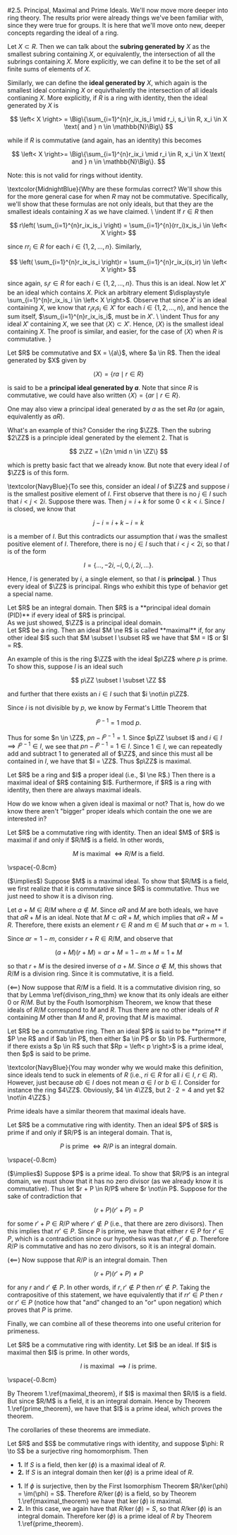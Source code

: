 <style>
.md-content {
    max-width: 80em;
}
</style>
#2.5. Principal, Maximal and Prime Ideals.
We'll now move more deeper into ring theory. The results
prior were already things we've been familiar with, since they
were true for groups. It is here that we'll move onto new,
deeper concepts regarding the ideal of a ring. 

Let $X \subset R$. Then we can talk about the **subring
generated by** $X$ as the smallest subring containing $X$, or
equivalently, the intersection of all the subrings containing
$X$. More explicitly, we can define it to be the set of all
finite sums of elements of $X$. 

Similarly, we can define the **ideal generated by**
$X$, which again is the smallest ideal containing $X$ or
equivthalently the intersection of all ideals contianing $X$. 
More explicitly, if $R$ is a ring with identity, then the ideal
generated by $X$ is 

$$
\left< X \right> = \Big\{\sum_{i=1}^{n}r_ix_is_i \mid r_i, s_i \in R, x_i \in X \text{ and } n \in \mathbb{N}\Big\}
$$

while if $R$ is commutative (and again, has an identity) this becomes 

$$
\left< X \right>= \Big\{\sum_{i=1}^{n}r_ix_i \mid r_i \in R, x_i \in X \text{ and } n \in \mathbb{N}\Big\}.
$$

Note: this is not valid for rings without identity. 

\textcolor{MidnightBlue}{Why are these formulas correct? We'll
show this for the more general case for when $R$ may not be
commutative. Specifically, we'll show that these formulas are
not only ideals, but that they are the smallest ideals
containing $X$ as we have claimed. 
\\
\indent If $r \in R$ then 

$$
r\left( \sum_{i=1}^{n}r_ix_is_i \right) = \sum_{i=1}^{n}(rr_i)x_is_i \in \left< X \right> 
$$

since $rr_i \in R$ for each $i \in \{1, 2, \dots, n\}$.
Similarly, 

$$
\left( \sum_{i=1}^{n}r_ix_is_i \right)r = \sum_{i=1}^{n}r_ix_i(s_ir) \in \left< X \right> 
$$

since again, $s_ir \in R$ for each $i \in \{1, 2, \dots, n\}$.
Thus this is an ideal. Now let $X'$ be an ideal which contains
$X$. Pick an arbitrary element $\displaystyle \sum_{i=1}^{n}r_ix_is_i \in
\left< X \right>$. Observe that since $X'$ is an ideal
containing $X$, we know that $r_ix_is_i \in X'$ for each $i
\in \{1, 2, \dots, n\}$, and hence the sum itself,
$\sum_{i=1}^{n}r_ix_is_i$, must be in $X'$. 
\\
\indent Thus for any ideal $X'$ containing $X$, we see that $\left< X
\right> \subset X'$. Hence, $\left< X \right>$ is the smallest
ideal containing $X$. The proof is similar, and easier, for
the case of $\left< X \right>$ when $R$ is commutative.
}


<span style="display:block" class="definition">
Let $R$ be commutative and $X = \{a\}$, where $a \in R$.
Then the ideal generated by $X$ given by 

$$
\left< X \right> = \{ra \mid r \in R\}
$$

is said to be a **principal ideal generated by $a$**.
Note that since $R$ is commutative, we could have also
written $\left< X \right> = \{ar \mid r \in R\}$.

One may also view a principal ideal generated by $a$ as
the set $Ra$ (or again, equivalently as $aR$).
</span>

What's an example of this? Consider the ring $\ZZ$. Then the
subring $2\ZZ$ is a principle ideal generated by the element
2. That is 

$$
2\ZZ = \{2n \mid n \in \ZZ\}
$$

which is pretty basic fact that we already know. But note that
every ideal $I$ of $\ZZ$ is of this form. 

\textcolor{NavyBlue}{To see this, consider an ideal $I$ of
$\ZZ$ and suppose $i$ is the smallest positive element of $I$.
First observe that there is no $j \in I$ such that $i < j <
2i$. Suppose there was. Then $j = i + k$ for some $0 < k < i$.
Since $I$ is closed, we know that 

$$
j - i = i + k - i = k   
$$

is a member of $I$. But this contradicts our assumption that
$i$ was the smallest positive element of $I$. Therefore, there
is no $j \in I$ such that $i < j < 2i$, so that $I$ is of the
form 

$$
I = \{\dots, -2i, -i, 0, i, 2i, \dots\}.
$$

Hence, $I$ is generated by $i$, a single element, so that $I$
is **principal**.
}
Thus every ideal of $\ZZ$ is principal. Rings who exhibit this
type of behavior get a special name.  


<span style="display:block" class="definition">
Let $R$ be an integral domain. Then $R$ is a
**principal ideal domain (PID)** if every ideal of
$R$ is principal.
</span>
As we just showed, $\ZZ$ is a principal ideal domain.


<span style="display:block" class="definition">
Let $R$ be a ring. Then an ideal $M \ne R$ is called
**maximal** if, for any other ideal $I$ such that $M
\subset I \subset R$ we have that $M = I$ or $I = R$. 
</span>

An example of this is the ring $\ZZ$ with the ideal $p\ZZ$
where $p$ is prime. To show this, suppose $I$ is an ideal such

$$
p\ZZ \subset I \subset \ZZ
$$

and further that there exists an $i \in I$ such that $i
\not\in p\ZZ$. 

Since $i$ is not divisible by $p$, we know by Fermat's Little
Theorem that 

$$ 
i^{p-1} = 1 \mbox{ mod }p.
$$

Thus for some $n \in \ZZ$, $pn - i^{p-1} = 1.$ Since $p\ZZ \subset
I$ and $i \in I \implies i^{p-1} \in I$, we see that $pn - i^{p-1} = 1 \in I$. Since $1 \in
I$, we can repeatedly add and subtract $1$ to generated all of
$\ZZ$, and since this must all be contained in $I$, we have that $I = \ZZ$. Thus $p\ZZ$ is maximal.


<span style="display:block" class="theorem">
Let $R$ be a ring and $I$ a proper ideal (i.e., $I \ne
R$.) Then there is a maximal ideal of $R$ containing $I$.
Furthermore, if $R$ is a ring with identity, then there
are always maximal ideals.
</span>

How do we know when a given ideal is maximal or not? That is,
how do we know there aren't "bigger" proper ideals which
contain the one we are interested in?

<span style="display:block" class="theorem">
Let $R$ be a commutative ring with identity. Then an ideal
$M$ of $R$ is maximal if and only if $R/M$ is a field. In
other words, 

$$
M \text{ is maximal } \iff R/M \text{ is a field.}
$$

\vspace{-0.8cm}

</span>


<span style="display:block" class="proof">
($\implies$) Suppose $M$ is a maximal ideal. To show that $R/M$ is a
field, we first realize that it is commutative since $R$
is commutative. Thus we just need to show it is a divison
ring. 

Let $a + M \in R/M$ where $a \not\in M$. Since $aR$ and
$M$ are both ideals, we have that $aR + M$ is an ideal.
Note that $M \subset aR + M$, which implies that $aR +  M
= R$. Therefore, there exists an element $r \in R$ and $m
\in M$ such
that $ar + m = 1$. 

Since $ar = 1 - m$, consider $r + R \in R/M$, and observe
that 

$$
(a + M)(r + M) = ar + M = 1 - m + M = 1 + M
$$

so that $r + M$ is the desired inverse of $a + M$. Since
$a \not\in M$, this shows that $R/M$ is a division ring.
Since it is commutative, it is a field. 

($\impliedby$)
Now suppose that $R/M$ is a field. It is a commutative
division ring, so that by Lemma \ref{divison_ring_thm} we
know that its only ideals are either $0$ or $R/M$. But by
the Fouth Isomorphism Theorem, we know that these ideals of
$R/M$ correspond to $M$ and $R$. Thus there are no other
ideals of $R$ containing $M$ other than $M$ and $R$,
proving that $M$ is maximal. 
</span>


<span style="display:block" class="definition">
Let $R$ be a commutative ring. Then an ideal $P$ is said
to be **prime** if $P \ne R$ and if $ab \in P$, then
either $a \in P$ or $b \in P$. Furthermore, if there
exists a $p \in R$ such that $Rp = \left< p \right>$ is a
prime ideal, then $p$ is said to be prime.
</span>

\textcolor{NavyBlue}{You may wonder why we would make this definition, since ideals tend to suck in elements of
$R$ (i.e., $ri \in R$ for all $i \in I$, $r \in R$). However,
just because $ab \in I$ does not mean $a \in I$ or $b \in I$. 
Consider for instance the ring $4\ZZ$. Obviously, $4 \in
4\ZZ$, but $2\cdot2 = 4$ and yet $2 \not\in 4\ZZ$.}

Prime ideals have a similar theorem that maximal ideals have. 


<span style="display:block" class="theorem">
Let $R$ be a commutative ring with identity. Then an ideal
$P$ of $R$ is prime if and only if $R/P$ is an integeral
domain. That is, 

$$
P \text{ is prime } \iff R/P \text{ is an integral domain.}
$$

\vspace{-0.8cm}
</span>


<span style="display:block" class="proof">
($\implies$) Suppose $P$ is a prime ideal. To show that $R/P$ is an
integral domain, we must show that it has no zero divisor
(as we already know it is commutative). Thus 
let $r + P \in R/P$ where $r \not\in P$.
Suppose for the sake of contradiction that

$$
(r + P)(r' + P) = P   
$$

for some $r' + P \in R/P$ where $r' \not\in P$ (i.e.,
that there are zero divisors). Then this
implies that $rr' \in P$. Since $P$ is prime, we have that
either $r \in P$ for $r' \in P$, which is a contradiction
since our hypothesis was that $r, r' \not\in p$. Therefore
$R/P$ is commutative and has no zero divisors, so it is an
integral domain. 

($\impliedby$) Now suppose that $R/P$ is an integral
domain. Then 

$$
(r + P)(r' + P) \ne P
$$

for any $r$ and $r' \not\in P$. In other words, if $r, r'
\not\in P$ then $rr' \not\in P$. Taking the contrapositive of
this statement, we have equivalently that if $rr' \in P$
then $r$ or $r' \in P$ (notice how that "and" changed to
an "or" upon negation) which proves that $P$ is prime.
</span>

Finally, we can combine all of these theorems into one useful
criterion for primeness. 


<span style="display:block" class="theorem">
Let $R$ be a commutative ring with identity. Let $I$ be an
ideal. If $I$ is maximal then $I$ is prime. In other
words, 

$$
I \text{ is maximal } \implies I \text{ is prime.}
$$

\vspace{-0.8cm}
</span>


<span style="display:block" class="proof">
By Theorem 1.\ref{maximal_theorem}, if $I$ is maximal then
$R/I$ is a field. But since $R/M$ is a field, it is an
integral domain. Hence by Theorem 1.\ref{prime_theorem},
we have that $I$ is a prime ideal, which proves the theorem.
</span>

The corollaries of these theorems are immediate. 


<span style="display:block" class="corollary">
Let $R$ and $S$ be commutative rings with identity, and suppose 
$\phi: R \to S$ be a surjective ring homomorphism. Then 

* **1.** If $S$ is a field, then $\ker(\phi)$ is a
maximal ideal of $R$.
* **2.** If $S$ is an integral domain then
$\ker(\phi)$ is a prime ideal of $R$.

</span>


<span style="display:block" class="proof">

* **1.** If $\phi$ is surjective, then by the First
Isomorphism Theorem $R/\ker(\phi) = \im(\phi) = S$.
Therefore $R/\ker(\phi)$ is a field, so by Theorem
1.\ref{maximal_theorem} we have that $\ker(\phi)$ is
maximal.
* **2.** In this case, we again have that
$R/\ker(\phi) = S$, so that $R/\ker(\phi)$ is an
integral domain. Therefore $\ker(\phi)$ is a prime
ideal of $R$ by Theorem 1.\ref{prime_theorem}.

</span>




<script src="../../mathjax_helper.js"></script>
